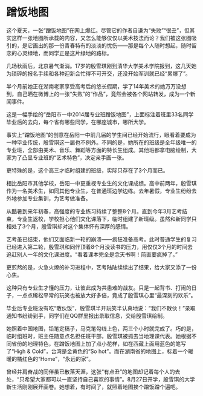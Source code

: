 # 蹭饭地图

这个夏天，一张“蹭饭地图”在网上爆红。尽管它的作者自谦为“失败”“很丑”，但其实这样一张地图所承载的内容，又怎么能够仅仅以美术技法而论？我们被这张图吸引的，是它画出的那一份青春特有的淡淡的忧伤——那是每个人随时想起，随时留恋的心灵绿地，而同学正是这片绿地的路标。 

几场秋雨后，北京暑气渐消。17岁的殷雪琪刚到清华大学美术学院报到，这几天她为琐碎的报名手续和各种迎新会忙得不可开交，还没开始军训就已经“累爆了”。 

半个月前她正在湖南老家享受高考后的悠长假期，学了14年美术的她万万没想到，自己晒在微博上的一张“失败”的“作品”，竟然会被各个网站转发，成为一个新闻事件。 

这是一幅手绘的“岳阳市一中2014届专业班蹭饭地图”，上面标注着班里33名同学毕业后的去向，每个省有哪些同学，在哪座城市，哪所大学。 

事实上“蹭饭地图”的创意在岳阳一中前几届的学生间已经开始流行，眼看着要成为一种毕业传统，殷雪琪这一届也不例外。不同的是，她所在的班级是全年级唯一的专业班，全部由美术、音乐、舞蹈等方面的特长生组成。其他班都拿电脑绘制，大家为了凸显专业班的“艺术特色”，决定亲手画一张。 

更特殊的是，这个高三才临时组建的班级，实际只存在了3个月而已。 

相比岳阳市其他学校，岳阳一中更重视专业生的文化课成绩。高中前两年，殷雪琪作为一名美术生，如同其他专业生，在普通班边学边练。去年暑假，专业生纷纷去外地参加专业集训，为艺考做准备。 

从酷暑到来年初春，高强度的专业练习持续了整整8个月。直到今年3月艺考结束，专业生返校，学校担心他们文化课落下，临时组建了新班级。虽然和新同学只相处了3个月，殷雪琪却对这个集体怀有深厚的感情。 

艺考虽已结束，他们又面临新一轮的崩溃——疯狂准备高考。此时普通学生的复习已经进入第二轮，殷雪琪和同伴顶着8个月没读书的压力，用仅仅3个月的时间去追赶别人一年的文化课进度。“看着课本完全是念天书啊！简直要疯掉了。” 

更煎熬的是，火急火燎的补习进程中，艺考陆陆续续出了结果，给大家又添了一份心焦。 

这种只有专业生才懂的压力，让彼此成为共患难的战友。只是一起背书、打闹的日子，一点点稀松平常的玩笑也被放大好多倍，竟成了殷雪琪心里“最深刻的欢乐”。 

毕业后专业班没有吃“散伙饭”，殷雪琪半开玩笑半认真地说：“我们不散伙！”录取通知书纷纷到手，同学们在QQ群里报出录取信息，交给殷雪琪绘制。 

她照着中国地图，铅笔定稿子，马克笔勾线上色，两三个小时就完成了。巧的是，临时组班时，班主任随意点名担任班干部，殷雪琪被抓去当地理课代表。她根据不同省份的地理特色，在蹭饭地图上加了点小花样，如在西藏上面用蓝色的笔写了“High & Cold”，台湾是金黄色的“So hot”。而在湖南省的地图上，标着一个暖暖的橘红色的“Home”，“永远的家”。 

曾经并肩奋战的同伴虽已散落天涯，这张“有点丑”的地图却记着每个人的去处，“只希望大家都可以一直坚持自己喜欢的事情”。8月27日开学，殷雪琪的大学新生活刚刚展开画卷。她想着，有时间了，就照着地图挨个蹭饭蹭个遍吧。